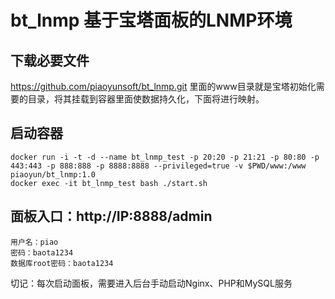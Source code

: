 # bt_lnmp 基于宝塔面板的LNMP环境

## 下载必要文件

<https://github.com/piaoyunsoft/bt_lnmp.git> 里面的www目录就是宝塔初始化需要的目录，将其挂载到容器里面使数据持久化，下面将进行映射。

## 启动容器

```
docker run -i -t -d --name bt_lnmp_test -p 20:20 -p 21:21 -p 80:80 -p 443:443 -p 888:888 -p 8888:8888 --privileged=true -v $PWD/www:/www piaoyun/bt_lnmp:1.0
docker exec -it bt_lnmp_test bash ./start.sh
```

##  面板入口：http://IP:8888/admin

```
用户名：piao
密码：baota1234
数据库root密码：baota1234
```

切记：每次启动面板，需要进入后台手动启动Nginx、PHP和MySQL服务


